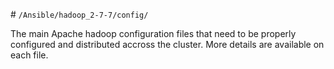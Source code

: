 # ```/Ansible/hadoop_2-7-7/config/```

The main Apache hadoop configuration files that need to be properly configured and distributed accross the cluster. More details are available on each file.